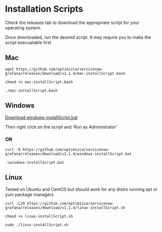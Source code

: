 # Installation Scripts

Check the releases tab to download the appropriate script for your operating system.

Once downloaded, run the desired script. It may require you to make the script execuatable first

## Mac

```
wget https://github.com/optimizca/servicenow-grafana/releases/download/v1.1.4/mac-installScript.bash
```

```
chmod +x mac-installScript.bash
```

```
./mac-installScript.bash
```

## Windows

[Download windows-installScript.bat](https://github.com/optimizca/servicenow-grafana/releases/download/v1.1.4/windows-installScript.bat)

Then right click on the script and 'Run as Administrator'

### OR

```
curl -O https://github.com/optimizca/servicenow-grafana/releases/download/v1.1.4/windows-installScript.bat
```

```
.\windows-installScript.bat
```

## Linux

Tested on Ubuntu and CentOS but should work for any distro running apt or yum package managers

```
curl -LJO https://github.com/optimizca/servicenow-grafana/releases/download/v1.1.4/linux-installScript.sh
```

```
chmod +x linux-installScript.sh
```

```
sudo ./linux-installScript.sh
```

